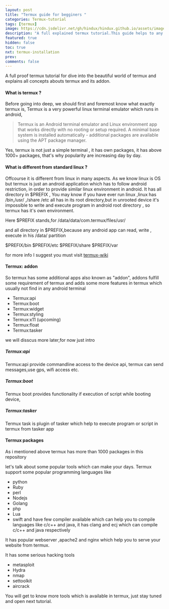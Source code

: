 ```yaml
---
layout: post
title: "Termux guide for begginers "
categories: Termux-tutorial
tags: [termux]
image: https://cdn.jsdelivr.net/gh/hindux/hindux.github.io/assets/images/Termux_begginer.jpg
description: "A full explained termux tutorial.This guide helps to any  begginers who want to master termux or any terminal. This guides explains whole concepts of termux like, termux addons, termux bash command, termux api commands and whole whatever termux has."
featured: true
hidden: false
toc: true
nxt: termux-installation
prev: 
comments: false
---
```

A full proof termux tutorial for  dive into the beautiful world of termux and explains all concepts abouts termux and its addon.


#### What is termux ? 
Before going into deep, we should first and foremost know what exactly termux is, Termux is a very powerful linux terminal emulator which runs in android,
> Termux is an Android terminal emulator and Linux environment app that works directly with no rooting or setup required. A minimal base system is installed automatically - additional packages are available using the APT package manager.

Yes, termux is not just a simple terminal , it has own packages, it has above 1000+ packages, that's why popularity are increasing day by day.

#### What is different from standard linux ?
Offcourse it is different from linux in many aspects. As we know linux is OS but termux is just an android application which has to follow android restriction, in order to provide similar linux environment in android. It has all directory in $PREFIX , 
You may know if you have ever run linux  ,linux has /bin,/usr/ ,/share /etc all has in its root directory,but in unrooted device it's impossible to write and execute program in android root directory , so termux has it's own environment.

Here $PREFIX stands,for /data/data/com.termux/files/usr/

and all directory in $PREFIX,because any android app can read, write , execute in his /data/ partition

$PREFIX/bin
$PREFIX/etc
$PREFIX/share
$PREFIX/var

for more info I suggest you must visit [termux-wiki](https://wiki.termux.com/wiki/Differences_from_Linux)

#### Termux: addon
So termux has some additional apps also known as "addon", addons fulfill some requirement of termux and adds some more features in termux which usually not find in any android terminal

* Termux:api
* Termux:boot
* Termux:widget
* Termux:styling
* Termux:x11 (upcoming)
* Termux:float
* Termux:tasker

we will disscus more later,for now just intro
##### Termux:api
Termux:api provide commandline access to the device api, termux can send messages,use  gps, wifi access etc.

##### Termux:boot
Termux boot provides functionality if execution of script while booting device,

##### Termux:tasker
Termux task is plugin of tasker which help to execute program or script in termux from tasker app

#### Termux packages
As i mentioned above termux has more than 1000 packages in this repository

let's talk about some popular tools which can make your days.
Termux support some popular  programming languages like

* python
* Ruby
* perl
* Nodejs
* Golang
* php
* Lua
* swift
and have few compiler available which can help you to compile languages like c/c++ and java, it has clang and ecj which can compile c/c++ and java respectively

It has popular webserver ,apache2 and nginx which help you to serve your website from termux.

It has some serious hacking tools 
* metasploit
* Hydra
* nmap
* settoolkit
* aircrack

You will get to know more tools which is available in termux, just stay tuned and open next tutorial.







